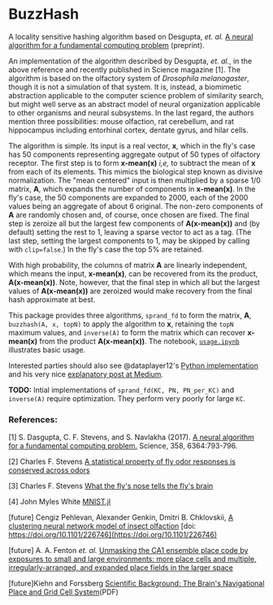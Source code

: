 # BuzzHash

A locality sensitive hashing algorithm based on Desgupta, *et. al.* [A neural algorithm for a fundamental computing problem](http://dx.doi.org/10.1101/180471) (preprint).

An implementation of the algorithm described by Desgupta, *et. al.*, in the above reference and recently published in Science magazine [1]. The algorithm is based on the olfactory system of *Drosophila melanogaster*, though it is not a simulation of that system. It is, instead, a biomimetic abstraction applicable to the computer science problem of similarity search, but might well serve as an abstract model of neural organization applicable to other organisms and neural subsystems. In the last regard, the authors mention three possibilities: mouse olfaction, rat cerebellum, and rat hippocampus including entorhinal cortex, dentate gyrus, and hilar cells.

The algorithm is simple. Its input is a real vector, **x**, which in the fly's case has 50 components representing aggregate output of 50 types of olfactory receptor. The first step is to form **x-mean(x)** *i,e,* to subtract the mean of **x** from each of its elements. This mimics the biological step known as divisive normalization. The "mean centered" input is then multiplied by a sparse 1/0 matrix, **A**, which expands the number of components in **x-mean(x)**. In the fly's case, the 50 components are expanded to 2000, each of the 2000 values being an aggregate of about 6 original. The non-zero components of **A** are randomly chosen and, of course, once chosen are fixed. The final step is zeroize all but the largest few components of **A(x-mean(x))** and (by default) setting the rest to 1, leaving a sparse vector to act as a tag. (The last step, setting the largest components to 1, may be skipped by calling with `clip=false`.) In the fly's case the top 5% are retained.

With high probability, the columns of matrix **A** are linearly independent, which means the input, **x-mean(x)**, can be recovered from its the product, **A(x-mean(x))**. Note, however, that the final step in which all but the largest values of **A(x-mean(x))** are zeroized would make recovery from the final hash approximate at best.  

This package provides three algorithms, `sprand_fd` to form the matrix, **A**, `buzzhash(A, x, topN)` to apply the algorithm to **x**, retaining the `topN` maximum values, and `inverse(A)` to form the matrix which can recover **x-mean(x)** from the product **A(x-mean(x))**. The notebook, [`usage.ipynb`](https://github.com/WilCrofter/BuzzHash/blob/master/notebooks/usage.ipynb) illustrates basic usage.

Interested parties should also see @dataplayer12's [Python implementation](https://github.com/dataplayer12/Fly-LSH) and his very nice [explanatory post at Medium](https://medium.com/@jaiyamsharma/efficient-nearest-neighbors-inspired-by-the-fruit-fly-brain-6ef8fed416ee).

**TODO:** Intial implementations of `sprand_fd(KC, PN, PN_per_KC)` and `inverse(A)` require optimization. They perform very poorly for large `KC`.

### References:

[1] S. Dasgupta, C. F. Stevens, and S. Navlakha (2017). [A neural algorithm for a fundamental computing problem.](http://science.sciencemag.org/content/358/6364/793.full?ijkey=aX3uts9Y4xqPE&keytype=ref&siteid=sci) Science, 358, 6364:793-796.

[2] Charles F. Stevens [A statistical property of fly odor responses is conserved across odors](http://www.pnas.org/content/113/24/6737.full)

[3] Charles F. Stevens [What the fly's nose tells the fly's brain](http://www.pnas.org/content/112/30/9460.full)

[4] John Myles White [MNIST.jl](https://github.com/johnmyleswhite/MNIST.jl#mnistjl)

[future] Cengiz Pehlevan, Alexander Genkin, Dmitri B. Chklovskii, [A clustering neural network model of insect olfaction](https://www.biorxiv.org/content/early/2017/11/30/226746) [doi: https://doi.org/10.1101/226746](https://doi.org/10.1101/226746) 

[future] A. A. Fenton *et. al.* 
[Unmasking the CA1 ensemble place code by exposures to small and large environments: more place cells and multiple, irregularly-arranged, and expanded place fields in the larger space](https://www.ncbi.nlm.nih.gov/pmc/articles/PMC2695947/)

[future]Kiehn and Forssberg [Scientific Background: The Brain's Navigational Place and Grid Cell System](https://www.nobelprize.org/nobel_prizes/medicine/laureates/2014/advanced-medicineprize2014.pdf)(PDF)
